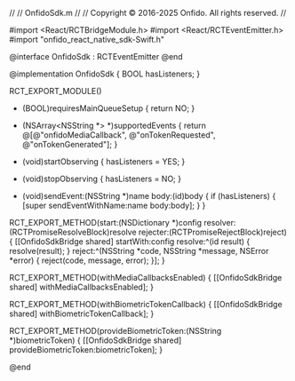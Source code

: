 //
//  OnfidoSdk.m
//
//  Copyright © 2016-2025 Onfido. All rights reserved.
//

#import <React/RCTBridgeModule.h>
#import <React/RCTEventEmitter.h>
#import "onfido_react_native_sdk-Swift.h"

@interface OnfidoSdk : RCTEventEmitter <RCTBridgeModule>
@end

@implementation OnfidoSdk {
  BOOL hasListeners;
}

RCT_EXPORT_MODULE()

+ (BOOL)requiresMainQueueSetup {
  return NO;
}

- (NSArray<NSString *> *)supportedEvents {
  return @[@"onfidoMediaCallback", @"onTokenRequested", @"onTokenGenerated"];
}

- (void)startObserving {
  hasListeners = YES;
}

- (void)stopObserving {
  hasListeners = NO;
}

- (void)sendEvent:(NSString *)name body:(id)body {
  if (hasListeners) {
    [super sendEventWithName:name body:body];
  }
}

RCT_EXPORT_METHOD(start:(NSDictionary *)config
                  resolver:(RCTPromiseResolveBlock)resolve
                  rejecter:(RCTPromiseRejectBlock)reject)
{
  [[OnfidoSdkBridge shared] startWith:config
                              resolve:^(id result) { resolve(result); }
                              reject:^(NSString *code, NSString *message, NSError *error) {
                                reject(code, message, error);
                              }];
}

RCT_EXPORT_METHOD(withMediaCallbacksEnabled) {
  [[OnfidoSdkBridge shared] withMediaCallbacksEnabled];
}

RCT_EXPORT_METHOD(withBiometricTokenCallback) {
  [[OnfidoSdkBridge shared] withBiometricTokenCallback];
}

RCT_EXPORT_METHOD(provideBiometricToken:(NSString *)biometricToken) {
  [[OnfidoSdkBridge shared] provideBiometricToken:biometricToken];
}

@end
